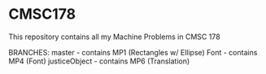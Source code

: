 # CMSC178
This repository contains all my Machine Problems in CMSC 178

BRANCHES:
master - contains MP1 (Rectangles w/ Ellipse)
Font - contains MP4 (Font)
justiceObject - contains MP6 (Translation)
